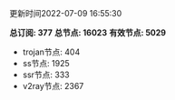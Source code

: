 更新时间2022-07-09 16:55:30

**总订阅: 377**
**总节点: 16023**
**有效节点: 5029**
- trojan节点: 404
- ss节点: 1925
- ssr节点: 333
- v2ray节点: 2367
